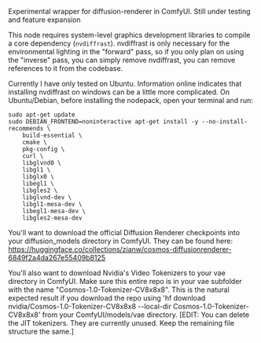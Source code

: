 Experimental wrapper for diffusion-renderer in ComfyUI. Still under testing and feature expansion

This node requires system-level graphics development libraries to compile a core dependency (`nvdiffrast`). nvdiffrast is only necessary for the environmental lighting in the "forward" pass, so if you only plan on using the "inverse" pass, you can simply remove nvdiffrast, you can remove references to it from the codebase. 

Currently I have only tested on Ubuntu. Information online indicates that installing nvdiffrast on windows can be a little more complicated. On Ubuntu/Debian, before installing the nodepack, open your terminal and run:

    sudo apt-get update
    sudo DEBIAN_FRONTEND=noninteractive apt-get install -y --no-install-recommends \
        build-essential \
        cmake \
        pkg-config \
        curl \
        libglvnd0 \
        libgl1 \
        libglx0 \
        libegl1 \
        libgles2 \
        libglvnd-dev \
        libgl1-mesa-dev \
        libegl1-mesa-dev \
        libgles2-mesa-dev


You'll want to download the official Diffusion Renderer checkpoints into your diffusion_models directory in ComfyUI. They can be found here: https://huggingface.co/collections/zianw/cosmos-diffusionrenderer-6849f2a4da267e55409b8125 

You'll also want to download Nvidia's Video Tokenizers to your vae directory in ComfyUI. Make sure this entire repo is in your vae subfolder with the name "Cosmos-1.0-Tokenizer-CV8x8x8". This is the natural expected result if you download the repo using 'hf download nvidia/Cosmos-1.0-Tokenizer-CV8x8x8 --local-dir Cosmos-1.0-Tokenizer-CV8x8x8' from your ComfyUI/models/vae directory. [EDIT: You can delete the JIT tokenizers. They are currently unused. Keep the remaining file structure the same.]

